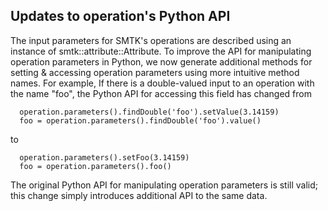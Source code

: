 ## Updates to operation's Python API

The input parameters for SMTK's operations are described using an
instance of smtk::attribute::Attribute. To improve the API for
manipulating operation parameters in Python, we now generate
additional methods for setting & accessing operation parameters using
more intuitive method names. For example, If there is a
double-valued input to an operation with the name "foo", the Python
API for accessing this field has changed from

```
  operation.parameters().findDouble('foo').setValue(3.14159)
  foo = operation.parameters().findDouble('foo').value()
```
to

```
  operation.parameters().setFoo(3.14159)
  foo = operation.parameters().foo()
```

The original Python API for manipulating operation parameters is still
valid; this change simply introduces additional API to the same data.
